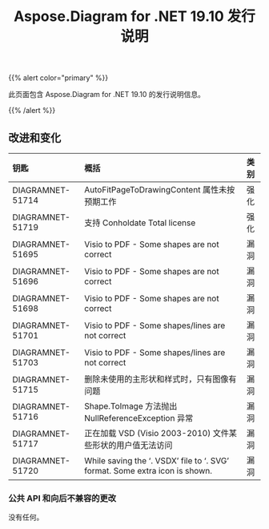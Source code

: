 ﻿---
title: Aspose.Diagram for .NET 19.10 发行说明
type: docs
weight: 30
url: /zh/net/aspose-diagram-for-net-19-10-release-notes/
---
{{% alert color="primary" %}} 

此页面包含 Aspose.Diagram for .NET 19.10 的发行说明信息。

{{% /alert %}} 
## **改进和变化**

|**钥匙**|**概括**|**类别**|
|:- |:- |:- |
|DIAGRAMNET-51714|AutoFitPageToDrawingContent 属性未按预期工作|强化|
|DIAGRAMNET-51719|支持 Conholdate Total license|强化|
|DIAGRAMNET-51695|Visio to PDF - Some shapes are not correct|漏洞|
|DIAGRAMNET-51696|Visio to PDF - Some shapes are not correct|漏洞|
|DIAGRAMNET-51698|Visio to PDF - Some shapes are not correct|漏洞|
|DIAGRAMNET-51701|Visio to PDF - Some shapes/lines are not correct|漏洞|
|DIAGRAMNET-51703|Visio to PDF - Some shapes/lines are not correct|漏洞|
|DIAGRAMNET-51715|删除未使用的主形状和样式时，只有图像有问题|漏洞|
|DIAGRAMNET-51716|Shape.ToImage 方法抛出 NullReferenceException 异常|漏洞|
|DIAGRAMNET-51717|正在加载 VSD (Visio 2003-2010) 文件某些形状的用户值无法访问|漏洞|
|DIAGRAMNET-51720|While saving the ‘. VSDX’ file to ‘. SVG’ format. Some extra icon is shown.|漏洞|
### **公共 API 和向后不兼容的更改**
没有任何。
